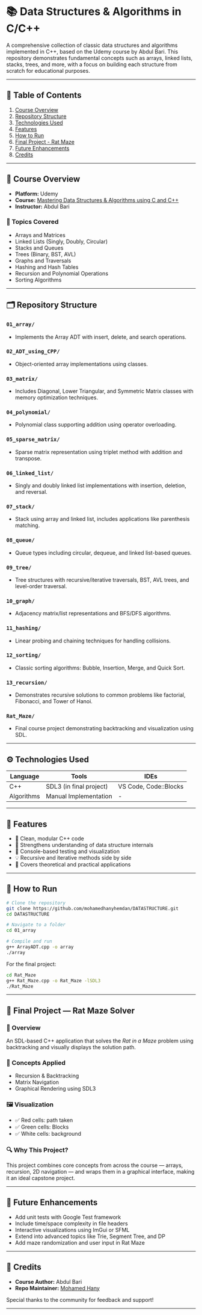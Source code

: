 
# 📚 Data Structures & Algorithms in C/C++

A comprehensive collection of classic data structures and algorithms implemented in C++, based on the Udemy course by Abdul Bari. This repository demonstrates fundamental concepts such as arrays, linked lists, stacks, trees, and more, with a focus on building each structure from scratch for educational purposes.

---

## 📑 Table of Contents
1. [Course Overview](#course-overview)
2. [Repository Structure](#repository-structure)
3. [Technologies Used](#technologies-used)
4. [Features](#features)
5. [How to Run](#how-to-run)
6. [Final Project - Rat Maze](#final-project---rat-maze)
7. [Future Enhancements](#future-enhancements)
8. [Credits](#credits)

---

## 🎯 Course Overview

- **Platform:** Udemy  
- **Course:** [Mastering Data Structures & Algorithms using C and C++](https://www.udemy.com/course/datastructurescncpp/)  
- **Instructor:** Abdul Bari  

### 🧠 Topics Covered

- Arrays and Matrices
- Linked Lists (Singly, Doubly, Circular)
- Stacks and Queues
- Trees (Binary, BST, AVL)
- Graphs and Traversals
- Hashing and Hash Tables
- Recursion and Polynomial Operations
- Sorting Algorithms

---

## 🗂 Repository Structure

### `01_array/`
- Implements the Array ADT with insert, delete, and search operations.

### `02_ADT_using_CPP/`
- Object-oriented array implementations using classes.

### `03_matrix/`
- Includes Diagonal, Lower Triangular, and Symmetric Matrix classes with memory optimization techniques.

### `04_polynomial/`
- Polynomial class supporting addition using operator overloading.

### `05_sparse_matrix/`
- Sparse matrix representation using triplet method with addition and transpose.

### `06_linked_list/`
- Singly and doubly linked list implementations with insertion, deletion, and reversal.

### `07_stack/`
- Stack using array and linked list, includes applications like parenthesis matching.

### `08_queue/`
- Queue types including circular, dequeue, and linked list-based queues.

### `09_tree/`
- Tree structures with recursive/iterative traversals, BST, AVL trees, and level-order traversal.

### `10_graph/`
- Adjacency matrix/list representations and BFS/DFS algorithms.

### `11_hashing/`
- Linear probing and chaining techniques for handling collisions.

### `12_sorting/`
- Classic sorting algorithms: Bubble, Insertion, Merge, and Quick Sort.

### `13_recursion/`
- Demonstrates recursive solutions to common problems like factorial, Fibonacci, and Tower of Hanoi.

### `Rat_Maze/`
- Final course project demonstrating backtracking and visualization using SDL.

---

## ⚙️ Technologies Used

| Language | Tools       | IDEs           |
|----------|-------------|----------------|
| C++      | SDL3 (in final project) | VS Code, Code::Blocks |
| Algorithms | Manual Implementation | - |

---

## 🔐 Features

- 📌 Clean, modular C++ code
- 🧠 Strengthens understanding of data structure internals
- 🧪 Console-based testing and visualization
- 💡 Recursive and iterative methods side by side
- 🔁 Covers theoretical and practical applications

---

## 🚀 How to Run

```bash
# Clone the repository
git clone https://github.com/mohamedhanyhemdan/DATASTRUCTURE.git
cd DATASTRUCTURE

# Navigate to a folder
cd 01_array

# Compile and run
g++ ArrayADT.cpp -o array
./array
```

For the final project:
```bash
cd Rat_Maze
g++ Rat_Maze.cpp -o Rat_Maze -lSDL3
./Rat_Maze
```

---

## 🧩 Final Project — Rat Maze Solver

### 📌 Overview
An SDL-based C++ application that solves the *Rat in a Maze* problem using backtracking and visually displays the solution path.

### 🧠 Concepts Applied
- Recursion & Backtracking
- Matrix Navigation
- Graphical Rendering using SDL3

### 🖼 Visualization
- ✅ Red cells: path taken
- ✅ Green cells: Blocks
- ✅ White cells: background

### 🔍 Why This Project?
This project combines core concepts from across the course — arrays, recursion, 2D navigation — and wraps them in a graphical interface, making it an ideal capstone project.

---

## 🔮 Future Enhancements

- Add unit tests with Google Test framework
- Include time/space complexity in file headers
- Interactive visualizations using ImGui or SFML
- Extend into advanced topics like Trie, Segment Tree, and DP
- Add maze randomization and user input in Rat Maze

---

## 👤 Credits

- **Course Author:** Abdul Bari  
- **Repo Maintainer:** [Mohamed Hany](https://github.com/mohamedhanyhemdan)

Special thanks to the community for feedback and support!

---
